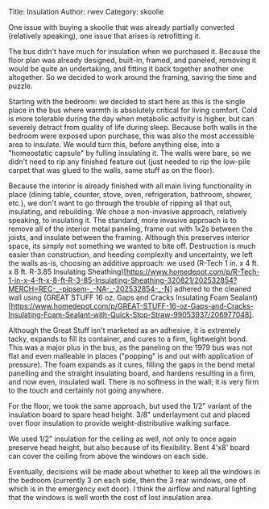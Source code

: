 Title: Insulation
Author: rwev
Category: skoolie

One issue with buying a skoolie that was already partially converted (relatively speaking), one issue that arises is retrofitting it. 

The bus didn't have much for insulation when we purchased it. Because the floor plan was already designed, built-in, framed, and paneled, removing it would be quite an undertaking, and fitting it back together another one altogether. So we decided to work around the framing, saving the time and puzzle. 

Starting with the bedroom: we decided to start here as this is the single place in the bus where warmth is absolutely critical for living comfort. Cold is more tolerable during the day when metabolic activity is higher, but can severely detract from quality of life during sleep. Because both walls in the bedroom were exposed upon purchase, this was also the most accessible area to insulate. We would turn this, before anything else, into a "homeostatic capsule" by fulling insulating it. The walls were bare, so we didn't need to rip any finished feature out (just needed to rip
the low-pile carpet that was glued to the walls, same stuff as on the floor).

Because the interior is already finished with all main living functionality in place (dining table, counter, stove, oven, refrigeration, bathroom, shower, etc.), we don't want to go through the trouble of ripping all that out, insulating, and rebuilding. We chose a non-invasive approach, relatively speaking, to insulating it. The standard, more invasive approach is to remove all of the interior metal paneling, frame out with 1x2s between the joists, and insulate between the framing. Although this preserves interior space, its simply not something we wanted to bite off. Destruction is much easier than construction, and heeding complexity and uncertainty, we left the walls as-is, choosing an additive approach: we used (R-Tech 1 in. x 4 ft. x 8 ft. R-3.85 Insulating Sheathing)[https://www.homedepot.com/p/R-Tech-1-in-x-4-ft-x-8-ft-R-3-85-Insulating-Sheathing-320821/202532854?MERCH=REC-_-pipsem-_-NA-_-202532854-_-N] adhered to the cleaned wall using (GREAT STUFF 16 oz. Gaps and Cracks Insulating Foam Sealant)[https://www.homedepot.com/p/GREAT-STUFF-16-oz-Gaps-and-Cracks-Insulating-Foam-Sealant-with-Quick-Stop-Straw-99053937/206977048]. 

Although the Great Stuff isn't marketed as an adhesive, it is extremely tacky, expands to fill its container, and cures to a firm, lightweight bond. This was a major plus in the bus, as the paneling on the 1979 bus was not flat and even malleable in places ("popping" is and out with application of pressure). The foam expands as it cures, filling the gaps in the bend metal panelling and the straight insulating board, and hardens resulting in a firm, and now even, insulated wall. There is no softness in the wall; it is very firm to the touch and certainly not going anywhere. 

For the floor, we took the same approach, but used the 1/2" variant of the insulation board to spare head height. 3/8" underlayment cut and placed over floor insulation to provide weight-distributive walking surface. 

We used 1/2" insulation for the ceiling as well, not only to once again preserve head height, but also because of its flexibility. Bent 4'x8' board can cover the ceiling from above the windows on each side. 

Eventually, decisions will be made about whether to keep all the windows in the
bedroom (currently 3 on each side, then the 3 rear windows, one of which is in
the emergency exit door). I think the airflow and natural lighting that the windows is well worth
the cost of lost insulation area.

